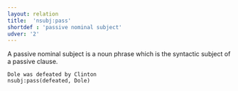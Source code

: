 ```yaml
---
layout: relation
title:  'nsubj:pass'
shortdef : 'passive nominal subject'
udver: '2'
---
```


A passive nominal subject is a noun phrase which is the syntactic
subject of a passive clause.

~~~ sdparse
Dole was defeated by Clinton
nsubj:pass(defeated, Dole)
~~~
<!-- Interlanguage links updated Ne 5. května 2024, 18:21:29 CEST -->

